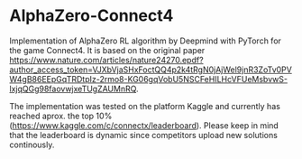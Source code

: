 # AlphaZero-Connect4
Implementation of AlphaZero RL algorithm by Deepmind with PyTorch for the game Connect4. It is based on the original paper https://www.nature.com/articles/nature24270.epdf?author_access_token=VJXbVjaSHxFoctQQ4p2k4tRgN0jAjWel9jnR3ZoTv0PVW4gB86EEpGqTRDtpIz-2rmo8-KG06gqVobU5NSCFeHILHcVFUeMsbvwS-lxjqQGg98faovwjxeTUgZAUMnRQ. 

The implementation was tested on the platform Kaggle and currently has reached aprox. the top 10% (https://www.kaggle.com/c/connectx/leaderboard). Please keep in mind that the leaderboard is dynamic since competitors upload new solutions continously.
